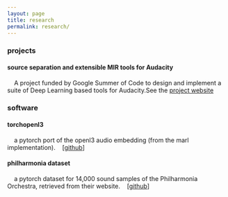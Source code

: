 ```yaml
---
layout: page
title: research
permalink: research/
---
```


### projects

#### source separation and extensible MIR tools for Audacity
    A project funded by Google Summer of Code to design and implement a suite of Deep Learning based tools for Audacity.See the [project website](https://interactiveaudio.github.io/project/audacity)


### software

#### torchopenl3
    a pytorch port of the openl3 audio embedding (from the marl implementation). 
   [[github](https://github.com/hugofloresgarcia/torchopenl3)]

#### philharmonia dataset
    a pytorch dataset for 14,000 sound samples of the Philharmonia Orchestra, retrieved from their website.
   [[github](https://github.com/hugofloresgarcia/philharmonia-dataset)]